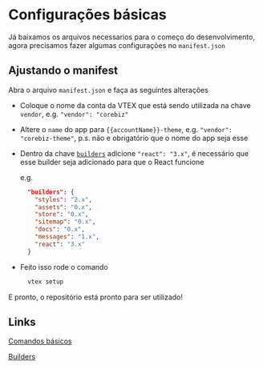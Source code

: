 # Configurações básicas
Já baixamos os arquivos necessarios para o começo do desenvolvimento, agora precisamos fazer algumas configurações no `manifest.json`

## Ajustando o manifest
Abra o arquivo `manifest.json` e faça as seguintes alterações
* Coloque o nome da conta da VTEX que está sendo utilizada na chave `vendor`, e.g. `"vendor": "corebiz"`

* Altere o `name` do app para `{{accountName}}-theme`, e.g. `"vendor": "corebiz-theme"`, p.s. não e obrigatório que o nome do app seja esse

* Dentro da chave [`builders`](https://developers.vtex.com/vtex-developer-docs/docs/vtex-io-documentation-builders) adicione `"react": "3.x"`, é necessário que esse builder seja adicionado para que o React funcione

  e.g.
  ```json
    "builders": {
      "styles": "2.x",
      "assets": "0.x",
      "store": "0.x",
      "sitemap": "0.x",
      "docs": "0.x",
      "messages": "1.x",
      "react": "3.x"
    }
  ```

* Feito isso rode o comando
  ```bash
    vtex setup
  ```

E pronto, o repositório está pronto para ser utilizado!

## Links
[Comandos básicos](../docs/pt/cli/02_comandos.md)

[Builders](https://developers.vtex.com/vtex-developer-docs/docs/vtex-io-documentation-builders)